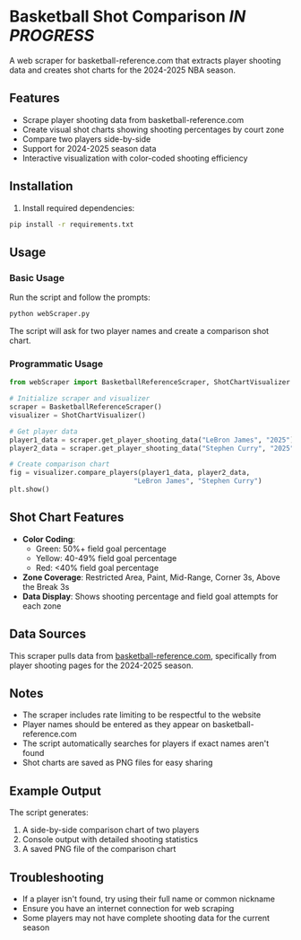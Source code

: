 # Basketball Shot Comparison *IN PROGRESS*

A web scraper for basketball-reference.com that extracts player shooting data and creates shot charts for the 2024-2025 NBA season. 

## Features

- Scrape player shooting data from basketball-reference.com
- Create visual shot charts showing shooting percentages by court zone
- Compare two players side-by-side
- Support for 2024-2025 season data
- Interactive visualization with color-coded shooting efficiency

## Installation

1. Install required dependencies:
```bash
pip install -r requirements.txt
```

## Usage

### Basic Usage

Run the script and follow the prompts:
```bash
python webScraper.py
```

The script will ask for two player names and create a comparison shot chart.

### Programmatic Usage

```python
from webScraper import BasketballReferenceScraper, ShotChartVisualizer

# Initialize scraper and visualizer
scraper = BasketballReferenceScraper()
visualizer = ShotChartVisualizer()

# Get player data
player1_data = scraper.get_player_shooting_data("LeBron James", "2025")
player2_data = scraper.get_player_shooting_data("Stephen Curry", "2025")

# Create comparison chart
fig = visualizer.compare_players(player1_data, player2_data, 
                               "LeBron James", "Stephen Curry")
plt.show()
```

## Shot Chart Features

- **Color Coding**: 
  - Green: 50%+ field goal percentage
  - Yellow: 40-49% field goal percentage  
  - Red: <40% field goal percentage
- **Zone Coverage**: Restricted Area, Paint, Mid-Range, Corner 3s, Above the Break 3s
- **Data Display**: Shows shooting percentage and field goal attempts for each zone

## Data Sources

This scraper pulls data from [basketball-reference.com](https://www.basketball-reference.com/), specifically from player shooting pages for the 2024-2025 season.

## Notes

- The scraper includes rate limiting to be respectful to the website
- Player names should be entered as they appear on basketball-reference.com
- The script automatically searches for players if exact names aren't found
- Shot charts are saved as PNG files for easy sharing

## Example Output

The script generates:
1. A side-by-side comparison chart of two players
2. Console output with detailed shooting statistics
3. A saved PNG file of the comparison chart

## Troubleshooting

- If a player isn't found, try using their full name or common nickname
- Ensure you have an internet connection for web scraping
- Some players may not have complete shooting data for the current season
